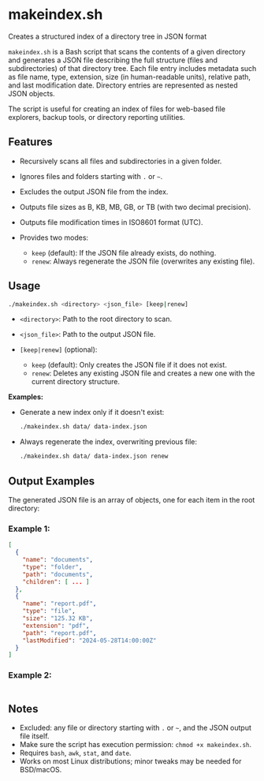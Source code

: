 # makeindex.sh

Creates a structured index of a directory tree in JSON format

`makeindex.sh` is a Bash script that scans the contents of a given directory and generates a JSON file describing the full structure (files and subdirectories) of that directory tree. Each file entry includes metadata such as file name, type, extension, size (in human-readable units), relative path, and last modification date. Directory entries are represented as nested JSON objects.

The script is useful for creating an index of files for web-based file explorers, backup tools, or directory reporting utilities.

## Features

* Recursively scans all files and subdirectories in a given folder.
* Ignores files and folders starting with `.` or `~`.
* Excludes the output JSON file from the index.
* Outputs file sizes as B, KB, MB, GB, or TB (with two decimal precision).
* Outputs file modification times in ISO8601 format (UTC).
* Provides two modes:

  * `keep` (default): If the JSON file already exists, do nothing.
  * `renew`: Always regenerate the JSON file (overwrites any existing file).

## Usage

```bash
./makeindex.sh <directory> <json_file> [keep|renew]
```

* `<directory>`: Path to the root directory to scan.
* `<json_file>`: Path to the output JSON file.
* `[keep|renew]` (optional):

  * `keep` (default): Only creates the JSON file if it does not exist.
  * `renew`: Deletes any existing JSON file and creates a new one with the current directory structure.

**Examples:**

* Generate a new index only if it doesn't exist:

  ```bash
  ./makeindex.sh data/ data-index.json
  ```

* Always regenerate the index, overwriting previous file:

  ```bash
  ./makeindex.sh data/ data-index.json renew
  ```

## Output Examples

The generated JSON file is an array of objects, one for each item in the root directory:

### Example 1:

```json
[
  {
    "name": "documents",
    "type": "folder",
    "path": "documents",
    "children": [ ... ]
  },
  {
    "name": "report.pdf",
    "type": "file",
    "size": "125.32 KB",
    "extension": "pdf",
    "path": "report.pdf",
    "lastModified": "2024-05-28T14:00:00Z"
  }
]
```

### Example 2:

```json
```

## Notes

* Excluded: any file or directory starting with `.` or `~`, and the JSON output file itself.
* Make sure the script has execution permission: `chmod +x makeindex.sh`.
* Requires `bash`, `awk`, `stat`, and `date`.
* Works on most Linux distributions; minor tweaks may be needed for BSD/macOS.

